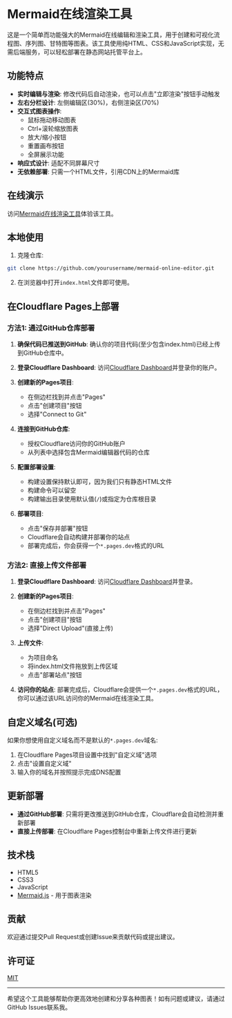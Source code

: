 # Mermaid在线渲染工具

这是一个简单而功能强大的Mermaid在线编辑和渲染工具，用于创建和可视化流程图、序列图、甘特图等图表。该工具使用纯HTML、CSS和JavaScript实现，无需后端服务，可以轻松部署在静态网站托管平台上。

## 功能特点

- **实时编辑与渲染**: 修改代码后自动渲染，也可以点击"立即渲染"按钮手动触发
- **左右分栏设计**: 左侧编辑区(30%)，右侧渲染区(70%)
- **交互式图表操作**:
  - 鼠标拖动移动图表
  - Ctrl+滚轮缩放图表
  - 放大/缩小按钮
  - 重置画布按钮
  - 全屏展示功能
- **响应式设计**: 适配不同屏幕尺寸
- **无依赖部署**: 只需一个HTML文件，引用CDN上的Mermaid库

## 在线演示

访问[Mermaid在线渲染工具](https://your-deployed-url.com)体验该工具。

## 本地使用

1. 克隆仓库:
```bash
git clone https://github.com/yourusername/mermaid-online-editor.git
```

2. 在浏览器中打开`index.html`文件即可使用。

## 在Cloudflare Pages上部署

### 方法1: 通过GitHub仓库部署

1. **确保代码已推送到GitHub**:
   确认你的项目代码(至少包含index.html)已经上传到GitHub仓库中。

2. **登录Cloudflare Dashboard**:
   访问[Cloudflare Dashboard](https://dash.cloudflare.com/)并登录你的账户。

3. **创建新的Pages项目**:
   - 在侧边栏找到并点击"Pages"
   - 点击"创建项目"按钮
   - 选择"Connect to Git"

4. **连接到GitHub仓库**:
   - 授权Cloudflare访问你的GitHub账户
   - 从列表中选择包含Mermaid编辑器代码的仓库

5. **配置部署设置**:
   - 构建设置保持默认即可，因为我们只有静态HTML文件
   - 构建命令可以留空
   - 构建输出目录使用默认值(`/`)或指定为仓库根目录

6. **部署项目**:
   - 点击"保存并部署"按钮
   - Cloudflare会自动构建并部署你的站点
   - 部署完成后，你会获得一个`*.pages.dev`格式的URL

### 方法2: 直接上传文件部署

1. **登录Cloudflare Dashboard**:
   访问[Cloudflare Dashboard](https://dash.cloudflare.com/)并登录。

2. **创建新的Pages项目**:
   - 在侧边栏找到并点击"Pages"
   - 点击"创建项目"按钮
   - 选择"Direct Upload"(直接上传)

3. **上传文件**:
   - 为项目命名
   - 将index.html文件拖放到上传区域
   - 点击"部署站点"按钮

4. **访问你的站点**:
   部署完成后，Cloudflare会提供一个`*.pages.dev`格式的URL，你可以通过该URL访问你的Mermaid在线渲染工具。

## 自定义域名(可选)

如果你想使用自定义域名而不是默认的`*.pages.dev`域名:

1. 在Cloudflare Pages项目设置中找到"自定义域"选项
2. 点击"设置自定义域"
3. 输入你的域名并按照提示完成DNS配置

## 更新部署

- **通过GitHub部署**: 只需将更改推送到GitHub仓库，Cloudflare会自动检测并重新部署
- **直接上传部署**: 在Cloudflare Pages控制台中重新上传文件进行更新

## 技术栈

- HTML5
- CSS3
- JavaScript
- [Mermaid.js](https://mermaid.js.org/) - 用于图表渲染

## 贡献

欢迎通过提交Pull Request或创建Issue来贡献代码或提出建议。

## 许可证

[MIT](LICENSE)

---

希望这个工具能够帮助你更高效地创建和分享各种图表！如有问题或建议，请通过GitHub Issues联系我。
